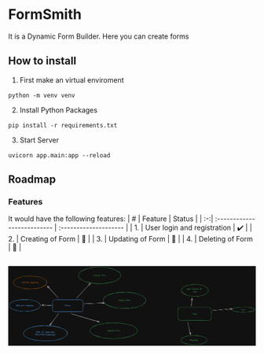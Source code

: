 # FormSmith

It is a Dynamic Form Builder. Here you can create forms 


## How to install

1. First make an virtual enviroment
```
python -m venv venv
```
2. Install Python Packages
```
pip install -r requirements.txt
```
3. Start Server
```
uvicorn app.main:app --reload
```
## Roadmap
### Features
It would have the following features:
| #  | Feature                     | Status                |
| :-:| :-------------------------- | :-------------------- |
| 1. | User login and registration | :heavy_check_mark:    |
| 2. | Creating of Form            | :construction:        |
| 3. | Updating of Form            | :construction:        |
| 4. | Deleting of Form            | :construction:        |


![img](./images/features.png)
---
